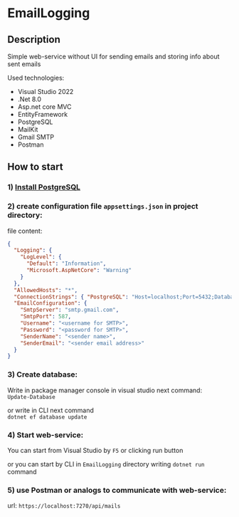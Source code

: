 # EmailLogging

## Description

Simple web-service without UI for sending emails and storing info about sent emails

Used technologies: 
- Visual Studio 2022
- .Net 8.0
- Asp.net core MVC
- EntityFramework
- PostgreSQL
- MailKit
- Gmail SMTP
- Postman

## How to start 

### 1) [Install PostgreSQL](https://www.postgresql.org/download/)

### 2) create configuration file `appsettings.json` in project directory:

file content:
```json
{
  "Logging": {
    "LogLevel": {
      "Default": "Information",
      "Microsoft.AspNetCore": "Warning"
    }
  },
  "AllowedHosts": "*",
  "ConnectionStrings": { "PostgreSQL": "Host=localhost;Port=5432;Database=<database name>;Username=<database name>;Password=<database password>" },
  "EmailConfiguration": {
    "SmtpServer": "smtp.gmail.com",
    "SmtpPort": 587,
    "Username": "<username for SMTP>",
    "Password": "<password for SMTP>",
    "SenderName": "<sender name>",
    "SenderEmail": "<sender email address>"
  }
}
```

### 3) Create database:

Write in package manager console in visual studio next command:\
`Update-Database`

or write in CLI next command\
`dotnet ef database update`

### 4) Start web-service:

You can start from Visual Studio by `F5` or clicking run button

or you can start by CLI in `EmailLogging` directory writing `dotnet run` command

### 5) use Postman or analogs to communicate with web-service:

url: `https://localhost:7270/api/mails`
